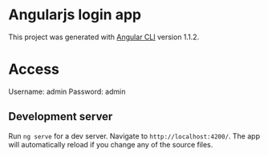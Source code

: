 # Angularjs login app
This project was generated with [Angular CLI](https://github.com/angular/angular-cli) version 1.1.2.
# Access 
Username: admin 
Password: admin

## Development server

Run `ng serve` for a dev server. Navigate to `http://localhost:4200/`. The app will automatically reload if you change any of the source files.
